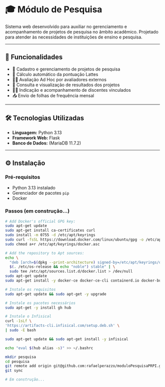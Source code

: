 # 🎓 Módulo de Pesquisa

Sistema web desenvolvido para auxiliar no gerenciamento e acompanhamento de projetos de pesquisa no âmbito acadêmico. Projetado para atender às necessidades de instituições de ensino e pesquisa.

---

## 📌 Funcionalidades

- 📁 Cadastro e gerenciamento de projetos de pesquisa
- 🧮 Cálculo automático da pontuação Lattes
- 🧑‍⚖️ Avaliação Ad Hoc por avaliadores externos
- 🧾 Consulta e visualização de resultados dos projetos
- 👨‍🎓 Indicação e acompanhamento de discentes vinculados
- 📤 Envio de folhas de frequência mensal

---

## 🛠️ Tecnologias Utilizadas

- **Linguagem:** Python 3.13  
- **Framework Web:** Flask  
- **Banco de Dados:** (MariaDB 11.7.2)

---

## ⚙️ Instalação

### Pré-requisitos

- Python 3.13 instalado
- Gerenciador de pacotes `pip`
- Docker

### Passos (em construção...)

```bash
# Add Docker's official GPG key:
sudo apt-get update
sudo apt-get install ca-certificates curl
sudo install -m 0755 -d /etc/apt/keyrings
sudo curl -fsSL https://download.docker.com/linux/ubuntu/gpg -o /etc/apt/keyrings/docker.asc
sudo chmod a+r /etc/apt/keyrings/docker.asc

# Add the repository to Apt sources:
echo \
  "deb [arch=$(dpkg --print-architecture) signed-by=/etc/apt/keyrings/docker.asc] https://download.docker.com/linux/ubuntu \
  $(. /etc/os-release && echo "noble") stable" | \
  sudo tee /etc/apt/sources.list.d/docker.list > /dev/null
sudo apt-get update
sudo apt-get install -y docker-ce docker-ce-cli containerd.io docker-buildx-plugin docker-compose-plugin
```

```bash
# Instale os requisitos
sudo apt-get update && sudo apt-get -y upgrade

# Instale os pacotes necessários
sudo apt-get -y install gh hub

# Instale o Infisical
curl -1sLf \
'https://artifacts-cli.infisical.com/setup.deb.sh' \
| sudo -E bash

sudo apt-get update && sudo apt-get install -y infisical

echo "eval $(hub alias -s)" >> ~/.bashrc

mkdir pesquisa
cd pesquisa
git remote add origin git@github.com:rafaelperazzo/moduloPesquisaPRPI.git
git sync

# Em construção...
```
